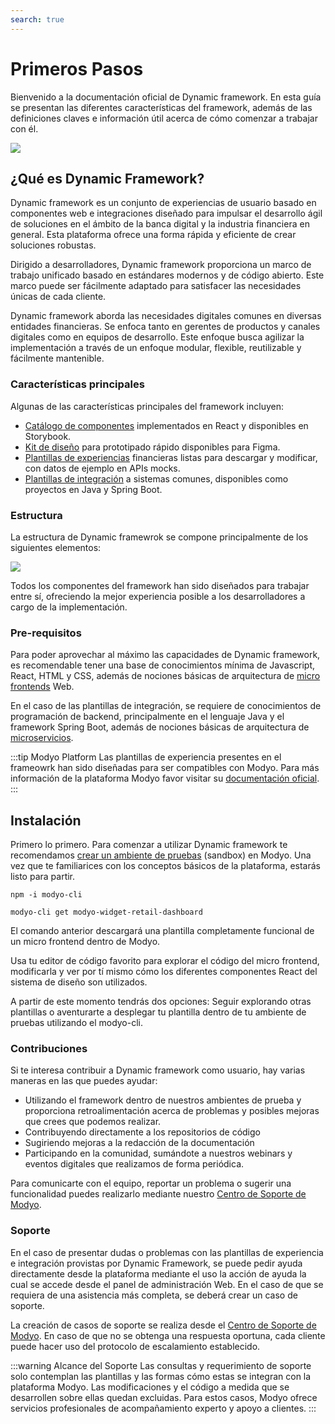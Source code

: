 ```yaml
---
search: true
---
```


# Primeros Pasos

Bienvenido a la documentación oficial de Dynamic framework. En esta guía se presentan las diferentes características del framework, además de las definiciones claves e información útil acerca de cómo comenzar a trabajar con él.

<img src="/assets/img/dynamic/dynamic-logo.png"/>

## ¿Qué es Dynamic Framework?

Dynamic framework es un conjunto de experiencias de usuario basado en componentes web e integraciones diseñado para impulsar el desarrollo ágil de soluciones en el ámbito de la banca digital y la industria financiera en general. Esta plataforma ofrece una forma rápida y eficiente de crear soluciones robustas.

Dirigido a desarrolladores, Dynamic framework proporciona un marco de trabajo unificado basado en estándares modernos y de código abierto. Este marco puede ser fácilmente adaptado para satisfacer las necesidades únicas de cada cliente.

Dynamic framework aborda las necesidades digitales comunes en diversas entidades financieras. Se enfoca tanto en gerentes de productos y canales digitales como en equipos de desarrollo. Este enfoque busca agilizar la implementación a través de un enfoque modular, flexible, reutilizable y fácilmente mantenible.

###  Características principales
Algunas de las características principales del framework incluyen:
- [Catálogo de componentes](/es/dynamic/ui/components) implementados en React y disponibles en Storybook.
- [Kit de diseño](/es/dynamic/ui) para prototipado rápido disponibles para Figma.
- [Plantillas de experiencias](/es/dynamic/experiences) financieras listas para descargar y modificar, con datos de ejemplo en APIs mocks.
- [Plantillas de integración](/es/dynamic/integrations) a sistemas comunes, disponibles como proyectos en Java y Spring Boot.


### Estructura
La estructura de Dynamic framewrok se compone principalmente de los siguientes elementos:

<img src="/assets/img/dynamic/dynamic_components.png" style="max-width: 700px;"/>

Todos los componentes del framework han sido diseñados para trabajar entre sí, ofreciendo la mejor experiencia posible a los desarrolladores a cargo de la implementación.



### Pre-requisitos
Para poder aprovechar al máximo las capacidades de Dynamic framework, es recomendable tener una base de conocimientos mínima de Javascript, React, HTML y CSS, además de nociones básicas de arquitectura de [micro frontends](/es/architecture/patterns/micro-frontend) Web.

En el caso de las plantillas de integración, se requiere de conocimientos de programación de backend, principalmente en el lenguaje Java y el framework Spring Boot, además de nociones básicas de arquitectura de [microservicios](/es/architecture/patterns/microservice).

:::tip Modyo Platform
Las plantillas de experiencia presentes en el frameowrk han sido diseñadas para ser compatibles con Modyo. Para más información de la plataforma Modyo favor visitar su [documentación oficial](/es/platform).
:::


## Instalación
Primero lo primero. Para comenzar a utilizar Dynamic framework te recomendamos [crear un ambiente de pruebas](https://www.modyo.com/get-started) (sandbox) en Modyo. Una vez que te familiarices con los conceptos básicos de la plataforma, estarás listo para partir.

``` shell
npm -i modyo-cli
```

``` shell
modyo-cli get modyo-widget-retail-dashboard
```

El comando anterior descargará una plantilla completamente funcional de un micro frontend dentro de Modyo.

Usa tu editor de código favorito para explorar el código del micro frontend, modificarla y ver por tí mismo cómo los diferentes componentes React del sistema de diseño son utilizados.

A partir de este momento tendrás dos opciones: Seguir explorando otras plantillas o aventurarte a desplegar tu plantilla dentro de tu ambiente de pruebas utilizando el modyo-cli.
 

### Contribuciones

Si te interesa contribuir a Dynamic framework como usuario, hay varias maneras en las que puedes ayudar:
- Utilizando el framework dentro de nuestros ambientes de prueba y proporciona retroalimentación acerca de problemas y posibles mejoras que crees que podemos realizar.
- Contribuyendo directamente a los repositorios de código
- Sugiriendo mejoras a la redacción de la documentación
- Participando en la comunidad, sumándote a nuestros webinars y eventos digitales que realizamos de forma periódica.

Para comunicarte con el equipo, reportar un problema o sugerir una funcionalidad puedes realizarlo mediante nuestro [Centro de Soporte de Modyo](https://support.modyo.com).


### Soporte

En el caso de presentar dudas o problemas con las plantillas de experiencia e integración provistas por Dynamic Framework, se puede pedir ayuda directamente desde la plataforma mediante el uso la acción de ayuda la cual se accede desde el panel de administración Web. En el caso de que se requiera de una asistencia más completa, se deberá crear un caso de soporte.

La creación de casos de soporte se realiza desde el [Centro de Soporte de Modyo](https://support.modyo.com). En caso de que no se obtenga una respuesta oportuna, cada cliente puede hacer uso del protocolo de escalamiento establecido.

:::warning Alcance del Soporte
Las consultas y requerimiento de soporte solo contemplan las plantillas y las formas cómo estas se integran con la plataforma Modyo. Las modificaciones y el código a medida que se desarrollen sobre ellas quedan excluidas. Para estos casos, Modyo ofrece servicios profesionales de acompañamiento experto y apoyo a clientes.
:::
